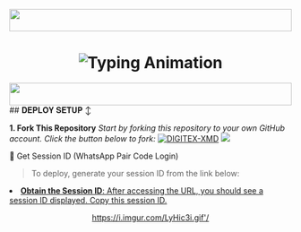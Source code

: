 <!-- Glowing Header -->
<p align="center">
  <img src="https://i.imgur.com/dBaSKWF.gif" height="40" width="100%">
</p>

<h1 align="center">
  <img src="https://readme-typing-svg.herokuapp.com?font=Fira+Code&size=25&duration=3000&color=00FF00&background=000000&center=true&vCenter=true&width=600&lines=DIGITEX+XMD;🔥verified+WhatsApp+Bot;💻+Crafted+by+Juma+Wycliffe;Digitex+Smart+Solutions+Technology;Verified+✅" alt="Typing Animation">
</h1>
  <img src="https://i.imgur.com/dBaSKWF.gif" height="40" width="100%">
## 𝐃𝐄𝐏𝐋𝐎𝐘 𝐒𝐄𝐓𝐔𝐏 ↕️

**1. Fork This Repository**
*_Start by forking this repository to your own GitHub account. Click the button below to fork:_*
<a href="https://github.com/Digitexmedia/DIGITEX-XMD/fork"><img title="DIGITEX-XMD" src="https://img.shields.io/badge/FORK-DIGITEX-CMD?color=darkblue&style=for-the-badge&logo=stackshare"></a>
<a><img src='https://i.imgur.com/LyHic3i.gif'/>

🔑 Get Session ID (WhatsApp Pair Code Login)
> To deploy, generate your session ID from the link below:
<p align="center">
  <a href="https://digitex-xmd-session-site.onrender.com/
    </a>
    
2. **Obtain the Session ID**: After accessing the URL, you should see a session ID displayed. Copy this session ID.
</a>
</p>
<p align="center">
<a href='https://dashboard.heroku.com/new?template=https%3A%2F%2Fgithub.com%2FDigitexmedia%2FDIGITEX-XMD%2Ftree%2Fmain%3Ftab" src="https://img.shields.io/badge/👻_DEPLOY_ON_HEROKU-000000?style=for-the-badge&logo=heroku&logoColor=white&color=FF00FF" width="260" height="50"/>
  </a>
</p>
  2..DEPLOY ON RENDER ⤵️
[![Deploy to Render](https://render.com/images/deploy-to-render-button.svg)](https://render.com/deploy?repo=https://https://github.com/Digitexmedia/DIGITEX-XMD.git)

### Thank You Dear

> DEVELOPER OF DIGITEX-XMD 
- [JUMA ](https://github.com/Digitexmedia)
- Creater and Owner Of DIGITEX-XMD

> DIGITEX-XMD Helper
- [C.E.O JUMA](https://github.com/digitex-xmd-session-site)
- For helping in bot plugin files.
---
<a><img src='https://i.imgur.com/LyHic3i.gif'/
